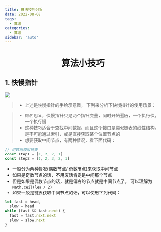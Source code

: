```yaml
---
title: 算法技巧分析
date: 2022-08-08
tags:
  - 算法
categories:
  - 算法
sidebar: 'auto'
---
```


<div align = "center"><h1>算法小技巧</h1></div>

## 1. 快慢指针

![](https://img-blog.csdnimg.cn/77ad92f712354c4e927e30db7ef49727.png#pic_center)

> - 上述是快慢指针的手绘示意图。 下列来分析下快慢指针的使用场景：

> - 顾名思义，快慢指针只是两个指针变量，同时开始遍历，一个执行快，一个执行慢
> - 这种技巧适合于查找中间数据。而且这个接口是类似链表的线性结构。是不可能通过索引，或是直接获取某个位置节点的
> - 想要获取中间节点，有两种情况，看下面代码：

```js
// 用数组模拟链表
const step1 = [1, 2, 2, 1]
const step2 = [1, 2, 3, 2, 1]
```

- 一般分为两种情况(偶数节点/ 奇数节点)来获取中间节点
- 如果是奇数节点的话，不用废话肯定是中间那个节点
- 但是如果是偶数节点的话，就是偏右的节点就是中间节点了。 可以理解为`Math.ceil(len / 2)`
- 如果一般是链表获取中间节点的话，可以使用下列代码：

```js
let fast = head,
  slow = head
while (fast && fast.next) {
  fast = fast.next.next
  slow = slow.next
}
```
